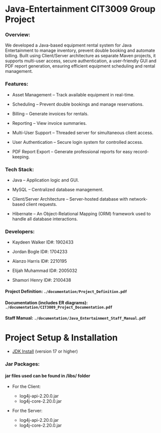 # Java-Entertainment CIT3009 Group Project

### Overview:

We developed a Java-based equipment rental system for Java Entertainment to manage inventory, prevent double booking and automate billing. Built using Client/Server architecture as separate Maven projects, it supports multi-user access, secure authentication, a user-friendly GUI and PDF report generation, ensuring efficient equipment scheduling and rental management.


### Features:

+ Asset Management – Track available equipment in real-time.

+ Scheduling – Prevent double bookings and manage reservations.

+ Billing – Generate invoices for rentals.

+ Reporting – View invoice summaries.

+ Multi-User Support – Threaded server for simultaneous client access.

+ User Authentication – Secure login system for controlled access.

+ PDF Report Export – Generate professional reports for easy record-keeping. 


### Tech Stack:

+ Java – Application logic and GUI.

+ MySQL – Centralized database management.

+ Client/Server Architecture – Server-hosted database with network-based client requests.

+ Hibernate – An Object-Relational Mapping (ORM) framework used to handle all database interactions.


### Developers:

+ Kaydeen Walker ID#: 1902433

+ Jordan Bogle ID#: 1704233

+ Alanzo Harris ID#: 2210195

+ Elijah Muhammad ID#: 2005032

+ Shamori Henry ID#: 2100438



#### Project Definition: `./documentation/Project_Definition.pdf`

#### Documentation (includes ER diagrams):  `./documentation/CIT3009_Project_Documentation.pdf`

#### Staff Manual: `./documentation/Java_Entertainment_Staff_Manual.pdf`



# Project Setup & Installation 

+ [JDK Install](https://www.openlogic.com/openjdk-downloads) (version 17 or higher)

### Jar Packages: 
#### jar files used can be found in /libs/ folder

- For the Client:  
  - log4j-api-2.20.0.jar  
  - log4j-core-2.20.0.jar

- For the Server:  
  - log4j-api-2.20.0.jar  
  - log4j-core-2.20.0.jar
